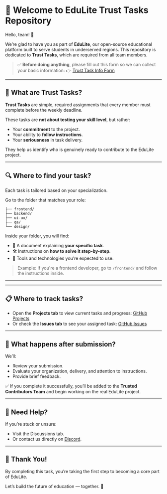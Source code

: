 # 👋 Welcome to EduLite Trust Tasks Repository

Hello, team! 👋

We’re glad to have you as part of **EduLite**, our open-source educational platform built to serve students in underserved regions. This repository is dedicated to **Trust Tasks**, which are required from all team members.

> ✅ **Before doing anything**, please fill out this form so we can collect your basic information:
👉 [Trust Task Info Form](https://forms.gle/shbe5MkMDuHHcA8e6)

---

## 📌 What are Trust Tasks?

**Trust Tasks** are simple, required assignments that every member must complete before the weekly deadline.

These tasks are **not about testing your skill level**, but rather:
- Your **commitment** to the project.
- Your ability to **follow instructions**.
- Your **seriousness** in task delivery.

They help us identify who is genuinely ready to contribute to the EduLite project.

---

## 🔍 Where to find your task?

Each task is tailored based on your specialization.

Go to the folder that matches your role:
```
├── frontend/
├── backend/
├── ui-ux/
├── qa/
└── design/
```


Inside your folder, you will find:
- 📄 A document explaining **your specific task**.
- 🛠️ Instructions on **how to solve it step-by-step**.
- 🧰 Tools and technologies you’re expected to use.

> Example: If you're a frontend developer, go to `/frontend/` and follow the instructions inside.

---

---

## 📋 Where to track tasks?

- Open the **Projects tab** to view current tasks and progress: [GitHub Projects](https://github.com/ibrahim-sisar/EduLite_Team_Trust_Task/projects)
- Or check the **Issues tab** to see your assigned task: [GitHub Issues](https://github.com/ibrahim-sisar/EduLite_Team_Trust_Task/issues)

---

## 🧪 What happens after submission?

We’ll:
- Review your submission.
- Evaluate your organization, delivery, and attention to instructions.
- Provide brief feedback.

✅ If you complete it successfully, you’ll be added to the **Trusted Contributors Team** and begin working on the real EduLite project.

---

## 💬 Need Help?

If you’re stuck or unsure:
- Visit the Discussions tab.
- Or contact us directly on [Discord](https://discord.gg/BxruUymy).

---

## 🌟 Thank You!

By completing this task, you’re taking the first step to becoming a core part of EduLite.

Let’s build the future of education — together. 🚀



